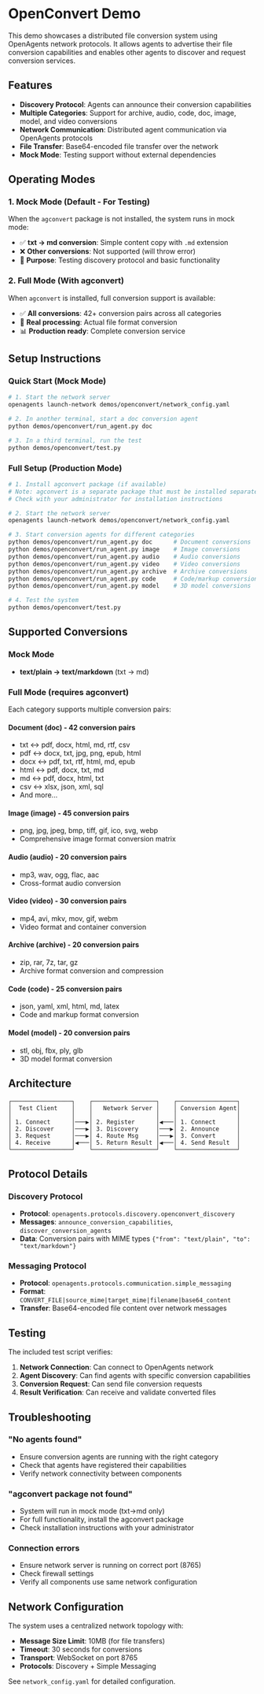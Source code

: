 # OpenConvert Demo

This demo showcases a distributed file conversion system using OpenAgents network protocols. It allows agents to advertise their file conversion capabilities and enables other agents to discover and request conversion services.

## Features

- **Discovery Protocol**: Agents can announce their conversion capabilities
- **Multiple Categories**: Support for archive, audio, code, doc, image, model, and video conversions
- **Network Communication**: Distributed agent communication via OpenAgents protocols
- **File Transfer**: Base64-encoded file transfer over the network
- **Mock Mode**: Testing support without external dependencies

## Operating Modes

### 1. Mock Mode (Default - For Testing)
When the `agconvert` package is not installed, the system runs in mock mode:
- ✅ **txt → md conversion**: Simple content copy with `.md` extension
- ❌ **Other conversions**: Not supported (will throw error)
- 🎯 **Purpose**: Testing discovery protocol and basic functionality

### 2. Full Mode (With agconvert)
When `agconvert` is installed, full conversion support is available:
- ✅ **All conversions**: 42+ conversion pairs across all categories
- 🔧 **Real processing**: Actual file format conversion
- 📊 **Production ready**: Complete conversion service

## Setup Instructions

### Quick Start (Mock Mode)
```bash
# 1. Start the network server
openagents launch-network demos/openconvert/network_config.yaml

# 2. In another terminal, start a doc conversion agent
python demos/openconvert/run_agent.py doc

# 3. In a third terminal, run the test
python demos/openconvert/test.py
```

### Full Setup (Production Mode)
```bash
# 1. Install agconvert package (if available)
# Note: agconvert is a separate package that must be installed separately
# Check with your administrator for installation instructions

# 2. Start the network server
openagents launch-network demos/openconvert/network_config.yaml

# 3. Start conversion agents for different categories
python demos/openconvert/run_agent.py doc      # Document conversions
python demos/openconvert/run_agent.py image    # Image conversions  
python demos/openconvert/run_agent.py audio    # Audio conversions
python demos/openconvert/run_agent.py video    # Video conversions
python demos/openconvert/run_agent.py archive  # Archive conversions
python demos/openconvert/run_agent.py code     # Code/markup conversions
python demos/openconvert/run_agent.py model    # 3D model conversions

# 4. Test the system
python demos/openconvert/test.py
```

## Supported Conversions

### Mock Mode
- **text/plain → text/markdown** (txt → md)

### Full Mode (requires agconvert)
Each category supports multiple conversion pairs:

#### Document (doc) - 42 conversion pairs
- txt ↔ pdf, docx, html, md, rtf, csv
- pdf ↔ docx, txt, jpg, png, epub, html  
- docx ↔ pdf, txt, rtf, html, md, epub
- html ↔ pdf, docx, txt, md
- md ↔ pdf, docx, html, txt
- csv ↔ xlsx, json, xml, sql
- And more...

#### Image (image) - 45 conversion pairs
- png, jpg, jpeg, bmp, tiff, gif, ico, svg, webp
- Comprehensive image format conversion matrix

#### Audio (audio) - 20 conversion pairs  
- mp3, wav, ogg, flac, aac
- Cross-format audio conversion

#### Video (video) - 30 conversion pairs
- mp4, avi, mkv, mov, gif, webm
- Video format and container conversion

#### Archive (archive) - 20 conversion pairs
- zip, rar, 7z, tar, gz
- Archive format conversion and compression

#### Code (code) - 25 conversion pairs
- json, yaml, xml, html, md, latex
- Code and markup format conversion

#### Model (model) - 20 conversion pairs
- stl, obj, fbx, ply, glb
- 3D model format conversion

## Architecture

```
┌─────────────────┐    ┌──────────────────┐    ┌─────────────────┐
│  Test Client    │    │   Network Server │    │ Conversion Agent│
│                 │    │                  │    │                 │
│ 1. Connect      │───▶│ 2. Register      │◀───│ 1. Connect      │
│ 2. Discover     │───▶│ 3. Discovery     │───▶│ 2. Announce     │
│ 3. Request      │───▶│ 4. Route Msg     │───▶│ 3. Convert      │
│ 4. Receive      │◀───│ 5. Return Result │◀───│ 4. Send Result  │
└─────────────────┘    └──────────────────┘    └─────────────────┘
```

## Protocol Details

### Discovery Protocol
- **Protocol**: `openagents.protocols.discovery.openconvert_discovery`
- **Messages**: `announce_conversion_capabilities`, `discover_conversion_agents`
- **Data**: Conversion pairs with MIME types `{"from": "text/plain", "to": "text/markdown"}`

### Messaging Protocol  
- **Protocol**: `openagents.protocols.communication.simple_messaging`
- **Format**: `CONVERT_FILE|source_mime|target_mime|filename|base64_content`
- **Transfer**: Base64-encoded file content over network messages

## Testing

The included test script verifies:
1. **Network Connection**: Can connect to OpenAgents network
2. **Agent Discovery**: Can find agents with specific conversion capabilities  
3. **Conversion Request**: Can send file conversion requests
4. **Result Verification**: Can receive and validate converted files

## Troubleshooting

### "No agents found"
- Ensure conversion agents are running with the right category
- Check that agents have registered their capabilities
- Verify network connectivity between components

### "agconvert package not found"
- System will run in mock mode (txt→md only)
- For full functionality, install the agconvert package
- Check installation instructions with your administrator

### Connection errors
- Ensure network server is running on correct port (8765)
- Check firewall settings
- Verify all components use same network configuration

## Network Configuration

The system uses a centralized network topology with:
- **Message Size Limit**: 10MB (for file transfers)
- **Timeout**: 30 seconds for conversions
- **Transport**: WebSocket on port 8765
- **Protocols**: Discovery + Simple Messaging

See `network_config.yaml` for detailed configuration. 